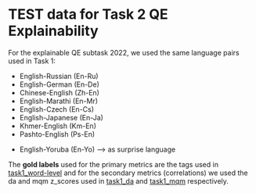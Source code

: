 # TEST data for Task 2 QE Explainability

For the explainable QE subtask 2022, we used the same language pairs used in Task 1:
- English-Russian (En-Ru)
- English-German (En-De)
- Chinese-English (Zh-En)
- English-Marathi (En-Mr)
- English-Czech (En-Cs)
- English-Japanese (En-Ja)
- Khmer-English (Km-En)
- Pashto-English (Ps-En)
+ English-Yoruba (En-Yo) --> as surprise language

The **gold labels** used for the primary metrics are the tags used in [task1_word-level](../task1_word-level/) and for the secondary metrics (correlations) we used the da and mqm z_scores used in [task1_da](../task1_da/) and [task1_mqm](../task1_mqm/) respectively.

